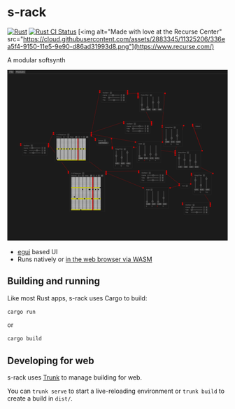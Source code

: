 # s-rack

[![Rust](https://img.shields.io/badge/Rust-%23000000.svg?e&logo=rust&logoColor=white)](https://www.rust-lang.org/)
[![Rust CI Status](https://github.com/sharph/s-rack/actions/workflows/rust.yml/badge.svg)](https://github.com/sharph/s-rack/actions/workflows/rust.yml)
[<img alt="Made with love at the Recurse Center" src="https://cloud.githubusercontent.com/assets/2883345/11325206/336ea5f4-9150-11e5-9e90-d86ad31993d8.png"](https://www.recurse.com/)

A modular softsynth

![screenshot](screenshot.png)

* [egui](https://github.com/emilk/egui) based UI
* Runs natively or [in the web browser via WASM](https://latest.s-rack.app/)

## Building and running

Like most Rust apps, s-rack uses Cargo to build:

```bash
cargo run
```

or

```bash
cargo build
```

## Developing for web

s-rack uses [Trunk](https://trunkrs.dev/) to manage building for web.

You can `trunk serve` to start a live-reloading environment or `trunk build`
to create a build in `dist/`.
